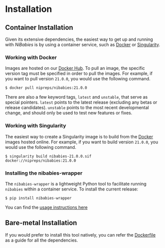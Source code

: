 # Installation

## Container Installation

Given its extensive dependencies, the easiest way to get up and running with *NiBabies* is by using a container service, such as [Docker](https://www.docker.com/get-started) or [Singularity](https://sylabs.io/singularity/).

### Working with Docker

Images are hosted on our [Docker Hub](https://hub.docker.com/r/nipreps/nibabies).
To pull an image, the specific version tag must be specified in order to pull the images.
For example, if you want to pull version `21.0.0`, you would use the following command.
```
$ docker pull nipreps/nibabies:21.0.0
```

There are also a few keyword tags, `latest` and `unstable`, that serve as special pointers.
`latest` points to the latest release (excluding any betas or release candidates).
`unstable` points to the most recent developmental change, and should only be used to test new features or fixes.

### Working with Singularity

The easiest way to create a Singularity image is to build from the [Docker](#Working-with-Docker) images hosted online.
For example, if you want to build version `21.0.0`, you would use the following command.
```
$ singularity build nibabies-21.0.0.sif docker://nipreps/nibabies:21.0.0
```

### Installing the nibabies-wrapper

The `nibabies-wrapper` is a lightweight Python tool to facilitate running `nibabies` within a container service.
To install the current release:
```
$ pip install nibabies-wrapper
```

You can find the [usage instructions here](./usage.md#Using-the-nibabies-wrapper)

## Bare-metal Installation

If you would prefer to install this tool natively, you can refer the [Dockerfile](./Dockerfile) as a guide for all the dependencies.
